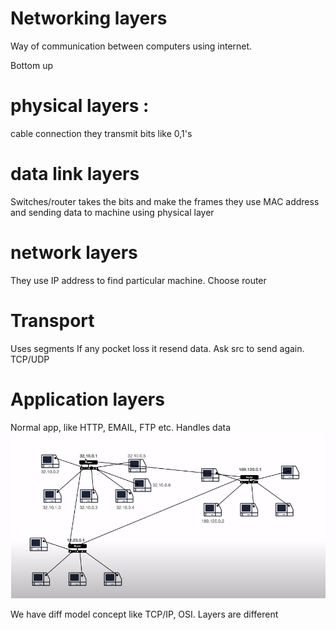 #                                Networking layers
Way of communication between computers using internet.

Bottom up 

# physical layers : 
  cable connection they transmit bits like 0,1's
# data link layers
  Switches/router takes the bits and make the frames they use MAC address and sending data to machine using physical layer
# network layers  
 They use IP address to find particular machine. Choose router 
# Transport
 Uses segments If any pocket loss it resend data. Ask src to send again. TCP/UDP
# Application layers
 Normal app, like HTTP, EMAIL, FTP etc. Handles data 
  ![alt text](https://github.com/ManjuRamu/node-library/blob/main/public/git/images/router_network.PNG?raw=true)

We have diff model concept like TCP/IP, OSI. Layers are different   
